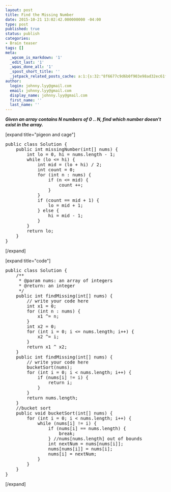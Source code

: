 ```yaml
---
layout: post
title: Find the Missing Number
date: 2015-10-21 13:02:42.000000000 -04:00
type: post
published: true
status: publish
categories:
- Brain teaser
tags: []
meta:
  _wpcom_is_markdown: '1'
  _edit_last: '1'
  _wpas_done_all: '1'
  _spost_short_title: ''
  _jetpack_related_posts_cache: a:1:{s:32:"8f6677c9d6b0f903e98ad32ec61f8deb";a:2:{s:7:"expires";i:1464778091;s:7:"payload";a:3:{i:0;a:1:{s:2:"id";i:109;}i:1;a:1:{s:2:"id";i:1224;}i:2;a:1:{s:2:"id";i:1758;}}}}
author:
  login: johnny.lyy@gmail.com
  email: johnny.lyy@gmail.com
  display_name: johnny.lyy@gmail.com
  first_name: ''
  last_name: ''
---
```

<p><strong><em>Given an array contains N numbers of 0 .. N, find which number doesn't exist in the array.</em></strong></p>
<p>[expand title="pigeon and cage"]</p>
<pre>
public class Solution {
    public int missingNumber(int[] nums) {
        int lo = 0, hi = nums.length - 1;
        while (lo <= hi) {
            int mid = (lo + hi) / 2;
            int count = 0;
            for (int n : nums) {
                if (n <= mid) {
                    count ++;
                }
            }
            if (count == mid + 1) {
                lo = mid + 1;
            } else {
                hi = mid - 1;
            }
        }
        return lo;
    }
}
</pre>
<p>[/expand]</p>
<p>[expand title="code"]</p>
<pre>
public class Solution {
    /**    
     * @param nums: an array of integers
     * @return: an integer
     */
    public int findMissing(int[] nums) {
        // write your code here
        int x1 = 0;
        for (int n : nums) {
            x1 ^= n;
        }        
        int x2 = 0;
        for (int i = 0; i <= nums.length; i++) {
            x2 ^= i;
        }
        return x1 ^ x2;
    }
    public int findMissing(int[] nums) {
        // write your code here
        bucketSort(nums);
        for (int i = 0; i < nums.length; i++) {
            if (nums[i] != i) {
                return i;
            }
        }
        return nums.length;
    }
    //bucket sort
    public void bucketSort(int[] nums) {
        for (int i = 0; i < nums.length; i++) {
            while (nums[i] != i) {
                if (nums[i] == nums.length) {
                    break;
                } //nums[nums.length] out of bounds
                int nextNum = nums[nums[i]];
                nums[nums[i]] = nums[i];
                nums[i] = nextNum;
            }
        }
    }
}
</pre>
<p>[/expand]</p>
